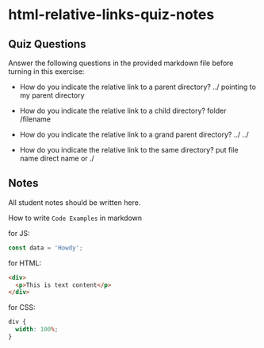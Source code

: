 # html-relative-links-quiz-notes

## Quiz Questions

Answer the following questions in the provided markdown file before turning in this exercise:

- How do you indicate the relative link to a parent directory?
  ../ pointing to my parent directory

- How do you indicate the relative link to a child directory?
  folder /filename
- How do you indicate the relative link to a grand parent directory?
  ../ ../
- How do you indicate the relative link to the same directory?
  put file name direct name or ./

## Notes

All student notes should be written here.

How to write `Code Examples` in markdown

for JS:

```javascript
const data = 'Howdy';
```

for HTML:

```html
<div>
  <p>This is text content</p>
</div>
```

for CSS:

```css
div {
  width: 100%;
}
```
